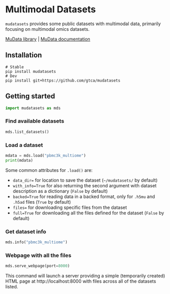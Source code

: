 # Multimodal Datasets

`mudatasets` provides some public datasets with multimodal data, primarily focusing on multimodal omics datasets.

[MuData library](https://github.com/PMBio/mudata) | [MuData documentation](https://mudata.readthedocs.io/)

## Installation

```
# Stable
pip install mudatasets
# Dev
pip install git+https://github.com/gtca/mudatasets
```

## Getting started

```py
import mudatasets as mds
```

### Find available datasets

```py
mds.list_datasets()
```

### Load a dataset

```py
mdata = mds.load("pbmc3k_multiome")
print(mdata)
```

Some common attributes for `.load()` are:

- `data_dir=` for location to save the dataset (`~/mudatasets/` by default)
- `with_info=True` for also returning the second argument with dataset description as a dictionary (`False` by default)
- `backed=True` for reading data in a backed format, only for `.h5mu` and `.h5ad` files (`True` by default)
- `files=` for downloading specific files from the dataset
- `full=True` for downloading all the files defined for the dataset (`False` by default)

### Get dataset info

```py
mds.info("pbmc3k_multiome")
```

### Webpage with all the files

```py
mds.serve_webpage(port=8000)
```

This command will launch a server providing a simple (temporarily created) HTML page at http://localhost:8000 with files across all of the datasets listed.
